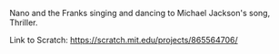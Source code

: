 Nano and the Franks singing and dancing to Michael Jackson's song, Thriller.

Link to Scratch: https://scratch.mit.edu/projects/865564706/